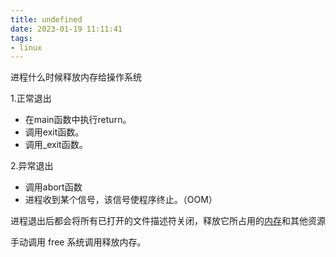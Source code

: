 ```yaml
---
title: undefined
date: 2023-01-19 11:11:41
tags:
- linux
---
```


进程什么时候释放内存给操作系统

1.正常退出

- 在main函数中执行return。
- 调用exit函数。
- 调用_exit函数。

2.异常退出

- 调用abort函数
- 进程收到某个信号，该信号使程序终止。（OOM）

进程退出后都会将所有已打开的文件描述符关闭，释放它所占用的[内存](https://so.csdn.net/so/search?q=内存&spm=1001.2101.3001.7020)和其他资源

手动调用 free 系统调用释放内存。